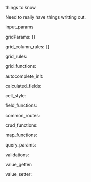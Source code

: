 things to know

Need to really have things writting out.

input_params

gridParams: {}

grid_column_rules: []


grid_rules:

grid_functions:

autocomplete_init:

calculated_fields:

cell_style:

field_functions:

common_routes:

crud_functions:

map_functions:

query_params:

validations:

value_getter:

value_setter:

